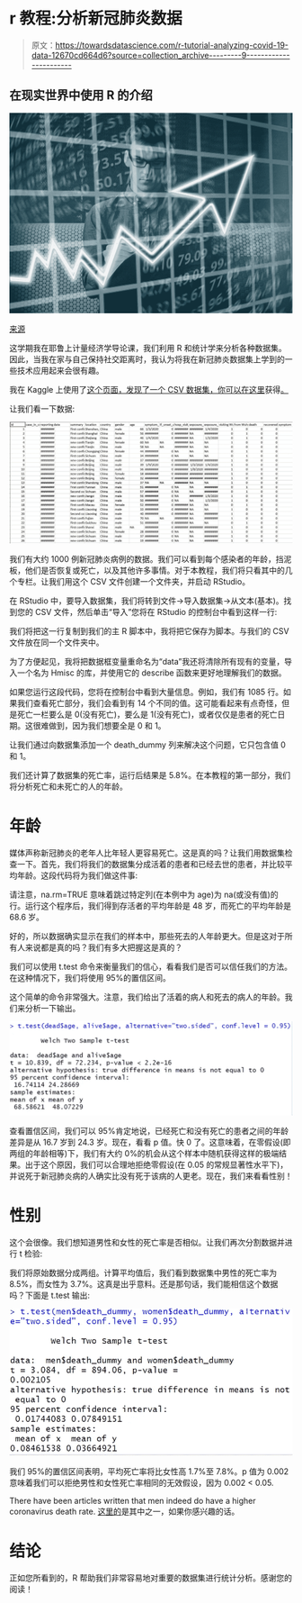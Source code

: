 # r 教程:分析新冠肺炎数据

> 原文：<https://towardsdatascience.com/r-tutorial-analyzing-covid-19-data-12670cd664d6?source=collection_archive---------9----------------------->

## 在现实世界中使用 R 的介绍

![](img/c979684e8d325177e6bfe954bdb1e0aa.png)

[来源](https://pixabay.com/photos/entrepreneur-idea-competence-vision-1340649/)

这学期我在耶鲁上计量经济学导论课，我们利用 R 和统计学来分析各种数据集。因此，当我在家与自己保持社交距离时，我认为将我在新冠肺炎数据集上学到的一些技术应用起来会很有趣。

我在 Kaggle 上使用了[这个页面，发现了一个 CSV 数据集，你可以在这里](https://www.kaggle.com/sudalairajkumar/novel-corona-virus-2019-dataset/version/25#COVID19_line_list_data.csv)获得[。](https://www.kaggle.com/sudalairajkumar/novel-corona-virus-2019-dataset/download/uMF6QnlPB7ScS6BxTw1I%2Fversions%2Fe03zBLHwzT7b8fR01UTk%2Ffiles%2FCOVID19_line_list_data.csv?datasetVersionNumber=25)

让我们看一下数据:

![](img/7fcb4b417392f0d307742465bf35f569.png)

我们有大约 1000 例新冠肺炎病例的数据。我们可以看到每个感染者的年龄，挡泥板，他们是否恢复或死亡，以及其他许多事情。对于本教程，我们将只看其中的几个专栏。让我们用这个 CSV 文件创建一个文件夹，并启动 RStudio。

在 RStudio 中，要导入数据集，我们将转到文件->导入数据集->从文本(基本)。找到您的 CSV 文件，然后单击“导入”您将在 RStudio 的控制台中看到这样一行:

我们将把这一行复制到我们的主 R 脚本中，我将把它保存为脚本。与我们的 CSV 文件放在同一个文件夹中。

为了方便起见，我将把数据框变量重命名为“data”我还将清除所有现有的变量，导入一个名为 Hmisc 的库，并使用它的 describe 函数来更好地理解我们的数据。

如果您运行这段代码，您将在控制台中看到大量信息。例如，我们有 1085 行。如果我们查看死亡部分，我们会看到有 14 个不同的值。这可能看起来有点奇怪，但是死亡一栏要么是 0(没有死亡)，要么是 1(没有死亡)，或者仅仅是患者的死亡日期。这很难做到，因为我们想要全是 0 和 1。

让我们通过向数据集添加一个 death_dummy 列来解决这个问题，它只包含值 0 和 1。

我们还计算了数据集的死亡率，运行后结果是 5.8%。在本教程的第一部分，我们将分析死亡和未死亡的人的年龄。

# 年龄

媒体声称新冠肺炎的老年人比年轻人更容易死亡。这是真的吗？让我们用数据集检查一下。首先，我们将我们的数据集分成活着的患者和已经去世的患者，并比较平均年龄。这段代码将为我们做这件事:

请注意，na.rm=TRUE 意味着跳过特定列(在本例中为 age)为 na(或没有值)的行。运行这个程序后，我们得到存活者的平均年龄是 48 岁，而死亡的平均年龄是 68.6 岁。

好的，所以数据确实显示在我们的样本中，那些死去的人年龄更大。但是这对于所有人来说都是真的吗？我们有多大把握这是真的？

我们可以使用 t.test 命令来衡量我们的信心，看看我们是否可以信任我们的方法。在这种情况下，我们将使用 95%的置信区间。

这个简单的命令非常强大。注意，我们给出了活着的病人和死去的病人的年龄。我们来分析一下输出。

![](img/972e8731117aa33c85f86aa401d2b4e5.png)

查看置信区间，我们可以 95%肯定地说，已经死亡和没有死亡的患者之间的年龄差异是从 16.7 岁到 24.3 岁。现在，看看 p 值。快 0 了。这意味着，在零假设(即两组的年龄相等)下，我们有大约 0%的机会从这个样本中随机获得这样的极端结果。出于这个原因，我们可以合理地拒绝零假设(在 0.05 的常规显著性水平下)，并说死于新冠肺炎病的人确实比没有死于该病的人更老。现在，我们来看看性别！

# 性别

这个会很像。我们想知道男性和女性的死亡率是否相似。让我们再次分割数据并进行 t 检验:

我们将原始数据分成两组。计算平均值后，我们看到数据集中男性的死亡率为 8.5%，而女性为 3.7%。这真是出乎意料。还是那句话，我们能相信这个数据吗？下面是 t.test 输出:

![](img/e5f3e9377337c5ec67b53e9d5042eb5d.png)

我们 95%的置信区间表明，平均死亡率将比女性高 1.7%至 7.8%。p 值为 0.002 意味着我们可以拒绝男性和女性死亡率相同的无效假设，因为 0.002 < 0.05.

There have been articles written that men indeed do have a higher coronavirus death rate. [这里的](https://www.cnn.com/2020/03/24/health/coronavirus-gender-mortality-intl/index.html)是其中之一，如果你感兴趣的话。

# 结论

正如您所看到的，R 帮助我们非常容易地对重要的数据集进行统计分析。感谢您的阅读！